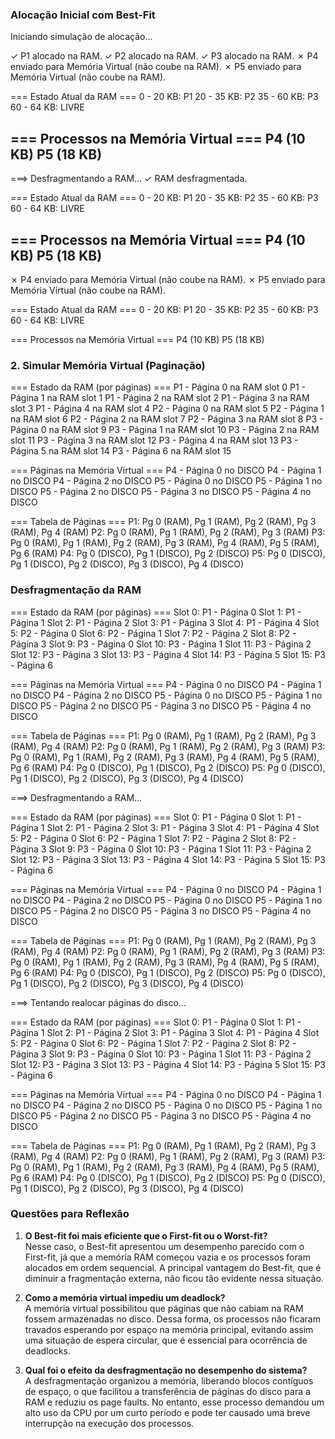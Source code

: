 ### Alocação Inicial com Best-Fit

Iniciando simulação de alocação...

✓ P1 alocado na RAM.
✓ P2 alocado na RAM.
✓ P3 alocado na RAM.
✗ P4 enviado para Memória Virtual (não coube na RAM).
✗ P5 enviado para Memória Virtual (não coube na RAM).

=== Estado Atual da RAM ===
  0 -  20 KB: P1
 20 -  35 KB: P2
 35 -  60 KB: P3
 60 -  64 KB: LIVRE

=== Processos na Memória Virtual ===
P4 (10 KB)
P5 (18 KB)
-----------------------------------

===> Desfragmentando a RAM...
✓ RAM desfragmentada.

=== Estado Atual da RAM ===
  0 -  20 KB: P1
 20 -  35 KB: P2
 35 -  60 KB: P3
 60 -  64 KB: LIVRE

=== Processos na Memória Virtual ===
P4 (10 KB)
P5 (18 KB)
-----------------------------------
✗ P4 enviado para Memória Virtual (não coube na RAM).
✗ P5 enviado para Memória Virtual (não coube na RAM).

=== Estado Atual da RAM ===
  0 -  20 KB: P1
 20 -  35 KB: P2
 35 -  60 KB: P3
 60 -  64 KB: LIVRE

=== Processos na Memória Virtual ===
P4 (10 KB)
P5 (18 KB)




### 2. Simular Memória Virtual (Paginação)



=== Estado da RAM (por páginas) ===
P1 - Página 0 na RAM slot 0
P1 - Página 1 na RAM slot 1
P1 - Página 2 na RAM slot 2
P1 - Página 3 na RAM slot 3
P1 - Página 4 na RAM slot 4
P2 - Página 0 na RAM slot 5
P2 - Página 1 na RAM slot 6
P2 - Página 2 na RAM slot 7
P2 - Página 3 na RAM slot 8
P3 - Página 0 na RAM slot 9
P3 - Página 1 na RAM slot 10
P3 - Página 2 na RAM slot 11
P3 - Página 3 na RAM slot 12
P3 - Página 4 na RAM slot 13
P3 - Página 5 na RAM slot 14
P3 - Página 6 na RAM slot 15

=== Páginas na Memória Virtual ===
P4 - Página 0 no DISCO
P4 - Página 1 no DISCO
P4 - Página 2 no DISCO
P5 - Página 0 no DISCO
P5 - Página 1 no DISCO
P5 - Página 2 no DISCO
P5 - Página 3 no DISCO
P5 - Página 4 no DISCO

=== Tabela de Páginas ===
P1: Pg 0 (RAM), Pg 1 (RAM), Pg 2 (RAM), Pg 3 (RAM), Pg 4 (RAM)
P2: Pg 0 (RAM), Pg 1 (RAM), Pg 2 (RAM), Pg 3 (RAM)
P3: Pg 0 (RAM), Pg 1 (RAM), Pg 2 (RAM), Pg 3 (RAM), Pg 4 (RAM), Pg 5 (RAM), Pg 6 (RAM)
P4: Pg 0 (DISCO), Pg 1 (DISCO), Pg 2 (DISCO)
P5: Pg 0 (DISCO), Pg 1 (DISCO), Pg 2 (DISCO), Pg 3 (DISCO), Pg 4 (DISCO)



###  Desfragmentação da RAM




=== Estado da RAM (por páginas) ===
Slot 0: P1 - Página 0
Slot 1: P1 - Página 1
Slot 2: P1 - Página 2
Slot 3: P1 - Página 3
Slot 4: P1 - Página 4
Slot 5: P2 - Página 0
Slot 6: P2 - Página 1
Slot 7: P2 - Página 2
Slot 8: P2 - Página 3
Slot 9: P3 - Página 0
Slot 10: P3 - Página 1
Slot 11: P3 - Página 2
Slot 12: P3 - Página 3
Slot 13: P3 - Página 4
Slot 14: P3 - Página 5
Slot 15: P3 - Página 6

=== Páginas na Memória Virtual ===
P4 - Página 0 no DISCO
P4 - Página 1 no DISCO
P4 - Página 2 no DISCO
P5 - Página 0 no DISCO
P5 - Página 1 no DISCO
P5 - Página 2 no DISCO
P5 - Página 3 no DISCO
P5 - Página 4 no DISCO

=== Tabela de Páginas ===
P1: Pg 0 (RAM), Pg 1 (RAM), Pg 2 (RAM), Pg 3 (RAM), Pg 4 (RAM)
P2: Pg 0 (RAM), Pg 1 (RAM), Pg 2 (RAM), Pg 3 (RAM)
P3: Pg 0 (RAM), Pg 1 (RAM), Pg 2 (RAM), Pg 3 (RAM), Pg 4 (RAM), Pg 5 (RAM), Pg 6 (RAM)
P4: Pg 0 (DISCO), Pg 1 (DISCO), Pg 2 (DISCO)
P5: Pg 0 (DISCO), Pg 1 (DISCO), Pg 2 (DISCO), Pg 3 (DISCO), Pg 4 (DISCO)

===> Desfragmentando a RAM...

=== Estado da RAM (por páginas) ===
Slot 0: P1 - Página 0
Slot 1: P1 - Página 1
Slot 2: P1 - Página 2
Slot 3: P1 - Página 3
Slot 4: P1 - Página 4
Slot 5: P2 - Página 0
Slot 6: P2 - Página 1
Slot 7: P2 - Página 2
Slot 8: P2 - Página 3
Slot 9: P3 - Página 0
Slot 10: P3 - Página 1
Slot 11: P3 - Página 2
Slot 12: P3 - Página 3
Slot 13: P3 - Página 4
Slot 14: P3 - Página 5
Slot 15: P3 - Página 6

=== Páginas na Memória Virtual ===
P4 - Página 0 no DISCO
P4 - Página 1 no DISCO
P4 - Página 2 no DISCO
P5 - Página 0 no DISCO
P5 - Página 1 no DISCO
P5 - Página 2 no DISCO
P5 - Página 3 no DISCO
P5 - Página 4 no DISCO

=== Tabela de Páginas ===
P1: Pg 0 (RAM), Pg 1 (RAM), Pg 2 (RAM), Pg 3 (RAM), Pg 4 (RAM)
P2: Pg 0 (RAM), Pg 1 (RAM), Pg 2 (RAM), Pg 3 (RAM)
P3: Pg 0 (RAM), Pg 1 (RAM), Pg 2 (RAM), Pg 3 (RAM), Pg 4 (RAM), Pg 5 (RAM), Pg 6 (RAM)
P4: Pg 0 (DISCO), Pg 1 (DISCO), Pg 2 (DISCO)
P5: Pg 0 (DISCO), Pg 1 (DISCO), Pg 2 (DISCO), Pg 3 (DISCO), Pg 4 (DISCO)

===> Tentando realocar páginas do disco...

=== Estado da RAM (por páginas) ===
Slot 0: P1 - Página 0
Slot 1: P1 - Página 1
Slot 2: P1 - Página 2
Slot 3: P1 - Página 3
Slot 4: P1 - Página 4
Slot 5: P2 - Página 0
Slot 6: P2 - Página 1
Slot 7: P2 - Página 2
Slot 8: P2 - Página 3
Slot 9: P3 - Página 0
Slot 10: P3 - Página 1
Slot 11: P3 - Página 2
Slot 12: P3 - Página 3
Slot 13: P3 - Página 4
Slot 14: P3 - Página 5
Slot 15: P3 - Página 6

=== Páginas na Memória Virtual ===
P4 - Página 0 no DISCO
P4 - Página 1 no DISCO
P4 - Página 2 no DISCO
P5 - Página 0 no DISCO
P5 - Página 1 no DISCO
P5 - Página 2 no DISCO
P5 - Página 3 no DISCO
P5 - Página 4 no DISCO

=== Tabela de Páginas ===
P1: Pg 0 (RAM), Pg 1 (RAM), Pg 2 (RAM), Pg 3 (RAM), Pg 4 (RAM)
P2: Pg 0 (RAM), Pg 1 (RAM), Pg 2 (RAM), Pg 3 (RAM)
P3: Pg 0 (RAM), Pg 1 (RAM), Pg 2 (RAM), Pg 3 (RAM), Pg 4 (RAM), Pg 5 (RAM), Pg 6 (RAM)
P4: Pg 0 (DISCO), Pg 1 (DISCO), Pg 2 (DISCO)
P5: Pg 0 (DISCO), Pg 1 (DISCO), Pg 2 (DISCO), Pg 3 (DISCO), Pg 4 (DISCO)




### Questões para Reflexão

1. **O Best-fit foi mais eficiente que o First-fit ou o Worst-fit?**  
Nesse caso, o Best-fit apresentou um desempenho parecido com o First-fit, já que a memória RAM começou vazia e os processos foram alocados em ordem sequencial. A principal vantagem do Best-fit, que é diminuir a fragmentação externa, não ficou tão evidente nessa situação.  

2. **Como a memória virtual impediu um deadlock?**  
A memória virtual possibilitou que páginas que não cabiam na RAM fossem armazenadas no disco. Dessa forma, os processos não ficaram travados esperando por espaço na memória principal, evitando assim uma situação de espera circular, que é essencial para ocorrência de deadlocks.  

3. **Qual foi o efeito da desfragmentação no desempenho do sistema?**  
A desfragmentação organizou a memória, liberando blocos contíguos de espaço, o que facilitou a transferência de páginas do disco para a RAM e reduziu os page faults. No entanto, esse processo demandou um alto uso da CPU por um curto período e pode ter causado uma breve interrupção na execução dos processos.
